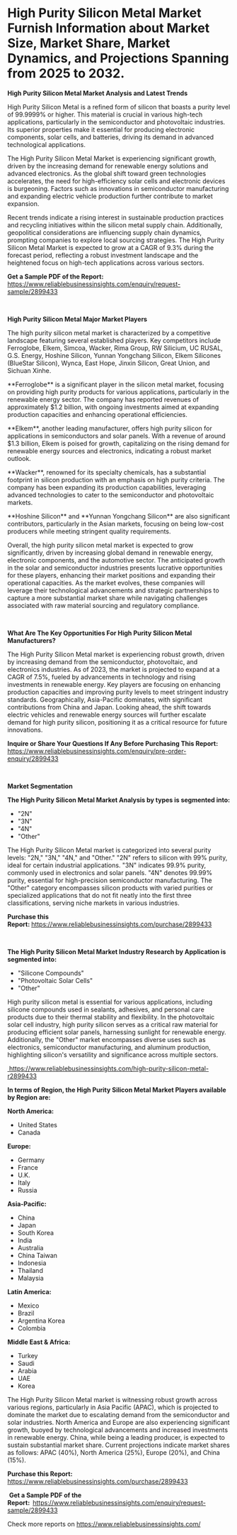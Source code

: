 <p><h1>High Purity Silicon Metal Market Furnish Information about Market Size, Market Share, Market Dynamics, and Projections Spanning from 2025 to 2032.</h1></p><p><strong>High Purity Silicon Metal Market Analysis and Latest Trends</strong></p>
<p><p>High Purity Silicon Metal is a refined form of silicon that boasts a purity level of 99.9999% or higher. This material is crucial in various high-tech applications, particularly in the semiconductor and photovoltaic industries. Its superior properties make it essential for producing electronic components, solar cells, and batteries, driving its demand in advanced technological applications.</p><p>The High Purity Silicon Metal Market is experiencing significant growth, driven by the increasing demand for renewable energy solutions and advanced electronics. As the global shift toward green technologies accelerates, the need for high-efficiency solar cells and electronic devices is burgeoning. Factors such as innovations in semiconductor manufacturing and expanding electric vehicle production further contribute to market expansion. </p><p>Recent trends indicate a rising interest in sustainable production practices and recycling initiatives within the silicon metal supply chain. Additionally, geopolitical considerations are influencing supply chain dynamics, prompting companies to explore local sourcing strategies. The High Purity Silicon Metal Market is expected to grow at a CAGR of 9.3% during the forecast period, reflecting a robust investment landscape and the heightened focus on high-tech applications across various sectors.</p></p>
<p><strong>Get a Sample PDF of the Report:&nbsp;</strong> <a href="https://www.reliablebusinessinsights.com/enquiry/request-sample/2899433?utm_campaign=2760&utm_medium=2&utm_source=Github&utm_content=ia&utm_term=15032025&utm_id=high-purity-silicon-metal">https://www.reliablebusinessinsights.com/enquiry/request-sample/2899433</a></p>
<p>&nbsp;</p>
<p><strong>High Purity Silicon Metal Major Market Players</strong></p>
<p><p>The high purity silicon metal market is characterized by a competitive landscape featuring several established players. Key competitors include Ferroglobe, Elkem, Simcoa, Wacker, Rima Group, RW Silicium, UC RUSAL, G.S. Energy, Hoshine Silicon, Yunnan Yongchang Silicon, Elkem Silicones (BlueStar Silicon), Wynca, East Hope, Jinxin Silicon, Great Union, and Sichuan Xinhe.</p><p>**Ferroglobe** is a significant player in the silicon metal market, focusing on providing high purity products for various applications, particularly in the renewable energy sector. The company has reported revenues of approximately $1.2 billion, with ongoing investments aimed at expanding production capacities and enhancing operational efficiencies.</p><p>**Elkem**, another leading manufacturer, offers high purity silicon for applications in semiconductors and solar panels. With a revenue of around $1.3 billion, Elkem is poised for growth, capitalizing on the rising demand for renewable energy sources and electronics, indicating a robust market outlook.</p><p>**Wacker**, renowned for its specialty chemicals, has a substantial footprint in silicon production with an emphasis on high purity criteria. The company has been expanding its production capabilities, leveraging advanced technologies to cater to the semiconductor and photovoltaic markets. </p><p>**Hoshine Silicon** and **Yunnan Yongchang Silicon** are also significant contributors, particularly in the Asian markets, focusing on being low-cost producers while meeting stringent quality requirements.</p><p>Overall, the high purity silicon metal market is expected to grow significantly, driven by increasing global demand in renewable energy, electronic components, and the automotive sector. The anticipated growth in the solar and semiconductor industries presents lucrative opportunities for these players, enhancing their market positions and expanding their operational capacities. As the market evolves, these companies will leverage their technological advancements and strategic partnerships to capture a more substantial market share while navigating challenges associated with raw material sourcing and regulatory compliance.</p></p>
<p>&nbsp;</p>
<p><strong>What Are The Key Opportunities For High Purity Silicon Metal Manufacturers?</strong></p>
<p><p>The High Purity Silicon Metal market is experiencing robust growth, driven by increasing demand from the semiconductor, photovoltaic, and electronics industries. As of 2023, the market is projected to expand at a CAGR of 7.5%, fueled by advancements in technology and rising investments in renewable energy. Key players are focusing on enhancing production capacities and improving purity levels to meet stringent industry standards. Geographically, Asia-Pacific dominates, with significant contributions from China and Japan. Looking ahead, the shift towards electric vehicles and renewable energy sources will further escalate demand for high purity silicon, positioning it as a critical resource for future innovations.</p></p>
<p><strong>Inquire or Share Your Questions If Any Before Purchasing This Report:</strong> <a href="https://www.reliablebusinessinsights.com/enquiry/pre-order-enquiry/2899433?utm_campaign=2760&utm_medium=2&utm_source=Github&utm_content=ia&utm_term=15032025&utm_id=high-purity-silicon-metal">https://www.reliablebusinessinsights.com/enquiry/pre-order-enquiry/2899433</a></p>
<p>&nbsp;</p>
<p><strong>Market Segmentation</strong></p>
<p><strong>The High Purity Silicon Metal Market Analysis by types is segmented into:</strong></p>
<p><ul><li>"2N"</li><li>"3N"</li><li>"4N"</li><li>"Other"</li></ul></p>
<p><p>The High Purity Silicon Metal market is categorized into several purity levels: "2N," "3N," "4N," and "Other." "2N" refers to silicon with 99% purity, ideal for certain industrial applications. "3N" indicates 99.9% purity, commonly used in electronics and solar panels. "4N" denotes 99.99% purity, essential for high-precision semiconductor manufacturing. The "Other" category encompasses silicon products with varied purities or specialized applications that do not fit neatly into the first three classifications, serving niche markets in various industries.</p></p>
<p><strong>Purchase this Report:&nbsp;</strong><a href="https://www.reliablebusinessinsights.com/purchase/2899433?utm_campaign=2760&utm_medium=2&utm_source=Github&utm_content=ia&utm_term=15032025&utm_id=high-purity-silicon-metal">https://www.reliablebusinessinsights.com/purchase/2899433</a></p>
<p>&nbsp;</p>
<p><strong>The High Purity Silicon Metal Market Industry Research by Application is segmented into:</strong></p>
<p><ul><li>"Silicone Compounds"</li><li>"Photovoltaic Solar Cells"</li><li>"Other"</li></ul></p>
<p><p>High purity silicon metal is essential for various applications, including silicone compounds used in sealants, adhesives, and personal care products due to their thermal stability and flexibility. In the photovoltaic solar cell industry, high purity silicon serves as a critical raw material for producing efficient solar panels, harnessing sunlight for renewable energy. Additionally, the "Other" market encompasses diverse uses such as electronics, semiconductor manufacturing, and aluminum production, highlighting silicon's versatility and significance across multiple sectors.</p></p>
<p><a href="https://www.reliablebusinessinsights.com/high-purity-silicon-metal-r2899433?utm_campaign=2760&utm_medium=2&utm_source=Github&utm_content=ia&utm_term=15032025&utm_id=high-purity-silicon-metal">&nbsp;https://www.reliablebusinessinsights.com/high-purity-silicon-metal-r2899433</a></p>
<p><strong>In terms of Region, the High Purity Silicon Metal Market Players available by Region are:</strong></p>
<p>
    <p> <strong> North America: </strong>
        <ul>
            <li>United States</li>
            <li>Canada</li>
        </ul>
        </p> 
    <p> <strong> Europe: </strong>
        <ul>
            <li>Germany</li>
            <li>France</li>
            <li>U.K.</li>
            <li>Italy</li>
            <li>Russia</li>
        </ul>
        </p> 
    <p> <strong> Asia-Pacific: </strong>
        <ul>
            <li>China</li>
            <li>Japan</li>
            <li>South Korea</li>
            <li>India</li>
            <li>Australia</li>
            <li>China Taiwan</li>
            <li>Indonesia</li>
            <li>Thailand</li>
            <li>Malaysia</li>
        </ul>
        </p> 
    <p> <strong> Latin America: </strong>
        <ul>
            <li>Mexico</li>
            <li>Brazil</li>
            <li>Argentina Korea</li>
            <li>Colombia</li>
        </ul>
        </p> 
    <p> <strong> Middle East & Africa: </strong>
        <ul>
            <li>Turkey</li>
            <li>Saudi</li>
            <li>Arabia</li>
            <li>UAE</li>
            <li>Korea</li>
        </ul>
    </p>
    </p>
<p><p>The High Purity Silicon Metal market is witnessing robust growth across various regions, particularly in Asia Pacific (APAC), which is projected to dominate the market due to escalating demand from the semiconductor and solar industries. North America and Europe are also experiencing significant growth, buoyed by technological advancements and increased investments in renewable energy. China, while being a leading producer, is expected to sustain substantial market share. Current projections indicate market shares as follows: APAC (40%), North America (25%), Europe (20%), and China (15%).</p></p>
<p><strong>Purchase this Report: </strong><a href="https://www.reliablebusinessinsights.com/purchase/2899433?utm_campaign=2760&utm_medium=2&utm_source=Github&utm_content=ia&utm_term=15032025&utm_id=high-purity-silicon-metal">https://www.reliablebusinessinsights.com/purchase/2899433</a></p>
<p>&nbsp;<strong>Get a Sample PDF of the Report:&nbsp;&nbsp;</strong><a href="https://www.reliablebusinessinsights.com/enquiry/request-sample/2899433?utm_campaign=2760&utm_medium=2&utm_source=Github&utm_content=ia&utm_term=15032025&utm_id=high-purity-silicon-metal">https://www.reliablebusinessinsights.com/enquiry/request-sample/2899433</a></p>
<p><strong></strong></p>
<p>Check more reports on <a href="https://www.reliablebusinessinsights.com/?utm_campaign=2760&utm_medium=2&utm_source=Github&utm_content=ia&utm_term=15032025&utm_id=high-purity-silicon-metal">https://www.reliablebusinessinsights.com/</a></p>